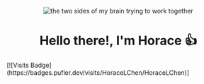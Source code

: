 <p align="center">
  <img src="https://media.tenor.com/ISMPf_S7nwUAAAAC/designer-developer.gif" alt="the two sides of my brain trying to work together">
</p>
<h1 align="center">Hello there!, I'm Horace 👍</h1>
[![Visits Badge](https://badges.pufler.dev/visits/HoraceLChen/HoraceLChen)]
<!--
**HoraceLChen/HoraceLChen** is a ✨ _special_ ✨ repository because its `README.md` (this file) appears on your GitHub profile.

Here are some ideas to get you started:

- 🔭 I’m currently working on ...
- 🌱 I’m currently learning ...
- 👯 I’m looking to collaborate on ...
- 🤔 I’m looking for help with ...
- 💬 Ask me about ...
- 📫 How to reach me: ...
- 😄 Pronouns: ...
- ⚡ Fun fact: ...
-->
